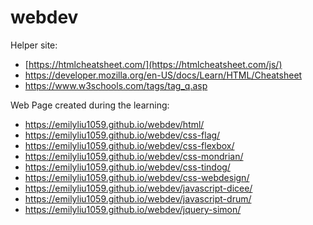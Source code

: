 # webdev
Helper site:
- [https://htmlcheatsheet.com/](https://htmlcheatsheet.com/js/)
- https://developer.mozilla.org/en-US/docs/Learn/HTML/Cheatsheet
- https://www.w3schools.com/tags/tag_q.asp

  
Web Page created during the learning:
- https://emilyliu1059.github.io/webdev/html/
- https://emilyliu1059.github.io/webdev/css-flag/
- https://emilyliu1059.github.io/webdev/css-flexbox/
- https://emilyliu1059.github.io/webdev/css-mondrian/
- https://emilyliu1059.github.io/webdev/css-tindog/
- https://emilyliu1059.github.io/webdev/css-webdesign/
- https://emilyliu1059.github.io/webdev/javascript-dicee/
- https://emilyliu1059.github.io/webdev/javascript-drum/
- https://emilyliu1059.github.io/webdev/jquery-simon/

